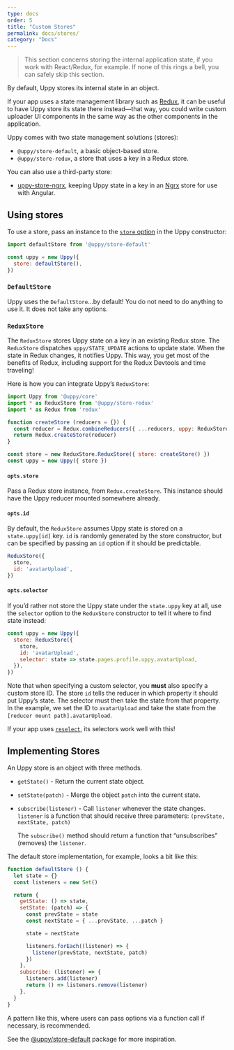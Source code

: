 ```yaml
---
type: docs
order: 5
title: "Custom Stores"
permalink: docs/stores/
category: "Docs"
---
```


> This section concerns storing the internal application state, if you work with React/Redux, for example. If none of this rings a bell, you can safely skip this section.

By default, Uppy stores its internal state in an object.

If your app uses a state management library such as [Redux](https://redux.js.org), it can be useful to have Uppy store its state there instead—that way, you could write custom uploader UI components in the same way as the other components in the application.

Uppy comes with two state management solutions (stores):

* `@uppy/store-default`, a basic object-based store.
* `@uppy/store-redux`, a store that uses a key in a Redux store.

You can also use a third-party store:

* [uppy-store-ngrx](https://github.com/rimlin/uppy-store-ngrx/), keeping Uppy state in a key in an [Ngrx](https://github.com/ngrx/platform) store for use with Angular.

## Using stores

To use a store, pass an instance to the [`store` option](/docs/uppy#store-defaultstore) in the Uppy constructor:

```js
import defaultStore from '@uppy/store-default'

const uppy = new Uppy({
  store: defaultStore(),
})
```

### `DefaultStore`

Uppy uses the `DefaultStore`…by default! You do not need to do anything to use it.
It does not take any options.

### `ReduxStore`

The `ReduxStore` stores Uppy state on a key in an existing Redux store.
The `ReduxStore` dispatches `uppy/STATE_UPDATE` actions to update state.
When the state in Redux changes, it notifies Uppy.
This way, you get most of the benefits of Redux, including support for the Redux Devtools and time traveling!

Here is how you can integrate Uppy’s `ReduxStore`:

```js
import Uppy from '@uppy/core'
import * as ReduxStore from '@uppy/store-redux'
import * as Redux from 'redux'

function createStore (reducers = {}) {
  const reducer = Redux.combineReducers({ ...reducers, uppy: ReduxStore.reducer })
  return Redux.createStore(reducer)
}

const store = new ReduxStore.ReduxStore({ store: createStore() })
const uppy = new Uppy({ store })
```

#### `opts.store`

Pass a Redux store instance, from `Redux.createStore`.
This instance should have the Uppy reducer mounted somewhere already.

#### `opts.id`

By default, the `ReduxStore` assumes Uppy state is stored on a `state.uppy[id]` key.
`id` is randomly generated by the store constructor, but can be specified by passing an `id` option if it should be predictable.

```js
ReduxStore({
  store,
  id: 'avatarUpload',
})
```

#### `opts.selector`

If you’d rather not store the Uppy state under the `state.uppy` key at all, use the `selector` option to the `ReduxStore` constructor to tell it where to find state instead:

```js
const uppy = new Uppy({
  store: ReduxStore({
    store,
    id: 'avatarUpload',
    selector: state => state.pages.profile.uppy.avatarUpload,
  }),
})
```

Note that when specifying a custom selector, you **must** also specify a custom store ID. The store `id` tells the reducer in which property it should put Uppy’s state. The selector must then take the state from that property. In the example, we set the ID to `avatarUpload` and take the state from the `[reducer mount path].avatarUpload`.

If your app uses [`reselect`](https://npmjs.com/package/reselect), its selectors work well with this!

## Implementing Stores

An Uppy store is an object with three methods.

* `getState()` - Return the current state object.
* `setState(patch)` - Merge the object `patch` into the current state.
* `subscribe(listener)` - Call `listener` whenever the state changes.
  `listener` is a function that should receive three parameters:
  `(prevState, nextState, patch)`

  The `subscribe()` method should return a function that “unsubscribes” (removes) the `listener`.

The default store implementation, for example, looks a bit like this:

```js
function defaultStore () {
  let state = {}
  const listeners = new Set()

  return {
    getState: () => state,
    setState: (patch) => {
      const prevState = state
      const nextState = { ...prevState, ...patch }

      state = nextState

      listeners.forEach((listener) => {
        listener(prevState, nextState, patch)
      })
    },
    subscribe: (listener) => {
      listeners.add(listener)
      return () => listeners.remove(listener)
    },
  }
}
```

A pattern like this, where users can pass options via a function call if necessary, is recommended.

See the [@uppy/store-default](https://github.com/transloadit/uppy/tree/main/packages/%40uppy/store-default) package for more inspiration.
